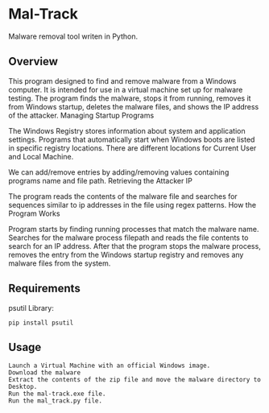 # Mal-Track
Malware removal tool writen in Python.

## Overview

This program designed to find and remove malware from a Windows computer. It is intended for use in a virtual machine set up for malware testing. The program finds the malware, stops it from running, removes it from Windows startup, deletes the malware files, and shows the IP address of the attacker.
Managing Startup Programs

The Windows Registry stores information about system and application settings. Programs that automatically start when Windows boots are listed in specific registry locations. There are different locations for Current User and Local Machine.

We can add/remove entries by adding/removing values containing programs name and file path.
Retrieving the Attacker IP

The program reads the contents of the malware file and searches for sequences similar to ip addresses in the file using regex patterns.
How the Program Works

Program starts by finding running processes that match the malware name. Searches for the malware process filepath and reads the file contents to search for an IP address. After that the program stops the malware process, removes the entry from the Windows startup registry and removes any malware files from the system.
## Requirements

psutil Library:

``pip install psutil``

## Usage

    Launch a Virtual Machine with an official Windows image.
    Download the malware
    Extract the contents of the zip file and move the malware directory to Desktop.
    Run the mal-track.exe file.
    Run the mal_track.py file.

